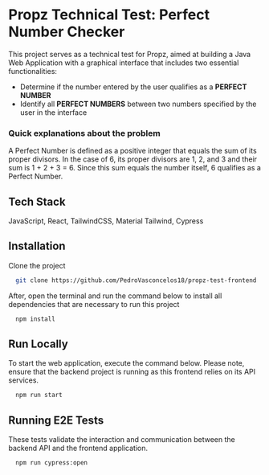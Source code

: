 
# Propz Technical Test: Perfect Number Checker

This project serves as a technical test for Propz, aimed at building a Java Web Application with a graphical interface that includes two essential functionalities: 

- Determine if the number entered by the user qualifies as a **PERFECT NUMBER**
- Identify all **PERFECT NUMBERS** between two numbers specified by the user in the interface

### Quick explanations about the problem

  A Perfect Number is defined as a positive integer that equals the sum of its proper divisors. 
  In the case of 6, its proper divisors are 1, 2, and 3 and their sum is 1 + 2 + 3 = 6. 
  Since this sum equals the number itself, 6 qualifies as a Perfect Number.

## Tech Stack

JavaScript, React, TailwindCSS, Material Tailwind, Cypress

## Installation

Clone the project

```bash
  git clone https://github.com/PedroVasconcelos18/propz-test-frontend
```

After, open the terminal and run the command below to install all dependencies that are necessary to run this project

```bash
  npm install
```
    
## Run Locally

To start the web application, execute the command below. Please note, ensure that the backend project is running as this frontend relies on its API services.


```bash
  npm run start
```


## Running E2E Tests

These tests validate the interaction and communication between the backend API and the frontend application.

```bash
  npm run cypress:open
```


